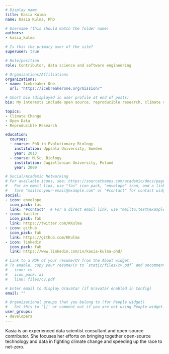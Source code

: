 ```yaml
---
# Display name
title: Kasia Kulma
name: Kasia Kulma, PhD

# Username (this should match the folder name)
authors:
- kasia_kulma

# Is this the primary user of the site?
superuser: true

# Role/position
role: Contributor, data science and software engineering

# Organizations/Affiliations
organizations:
- name: Icebreaker One
  url: "https://icebreakerone.org/mission/"

# Short bio (displayed in user profile at end of posts)
bio: My interests include open source, reproducible research, climate change.

topics:
- Climate Change
- Open Data
- Reproducible Research

education:
  courses:
  - course: PhD in Evolutionary Biology
    institution: Uppsala University, Sweden
    year: 2013
  - course: M.Sc. Biology
    institution: Jagiellonian University, Poland
    year: 2009

# Social/Academic Networking
# For available icons, see: https://sourcethemes.com/academic/docs/page-builder/#icons
#   For an email link, use "fas" icon pack, "envelope" icon, and a link in the
#   form "mailto:your-email@example.com" or "#contact" for contact widget.
social:
- icon: envelope
  icon_pack: fas
  link: '#contact'  # For a direct email link, use "mailto:test@example.org".
- icon: twitter
  icon_pack: fab
  link: https://twitter.com/KKulma
- icon: github
  icon_pack: fab
  link: https://github.com/KKulma
- icon: linkedin
  icon_pack: fab
  link: https://www.linkedin.com/in/kasia-kulma-phd/

# Link to a PDF of your resume/CV from the About widget.
# To enable, copy your resume/CV to `static/files/cv.pdf` and uncomment the lines below.
# - icon: cv
#   icon_pack: ai
#   link: files/cv.pdf

# Enter email to display Gravatar (if Gravatar enabled in Config)
email: ""

# Organizational groups that you belong to (for People widget)
#   Set this to `[]` or comment out if you are not using People widget.
user_groups:
- developers
---
```


Kasia is an experienced data scientist consultant and open-source contributor. She focuses her efforts on bringing together open-source technology and data in fighting climate change and speeding up the race to net-zero.   
